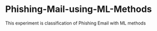 # Phishing-Mail-using-ML-Methods
This experiment is classification of Phishing Email with ML methods

